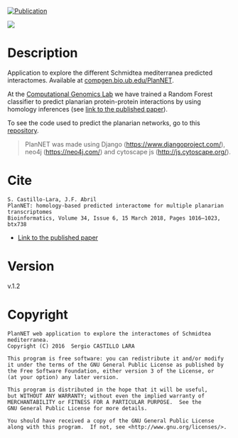 [![Publication](https://img.shields.io/badge/Published-Bioinformatics-informational.svg)](https://doi.org/10.1093/bioinformatics/btx738)

<a href="https://compgen.bio.ub.edu/PlanNET" target="_blank"><img src="project-logo.png"></a>

# Description
Application to explore the different Schmidtea mediterranea predicted interactomes. Available at [compgen.bio.ub.edu/PlanNET](https://compgen.bio.ub.edu/PlanNET).

At the [Computational Genomics Lab](https://compgen.bio.ub.edu) we have trained a Random Forest classifier to predict planarian protein-protein interactions by using homology inferences (see [link to the published paper](https://academic.oup.com/bioinformatics/article/34/6/1016/4657068)).

To see the code used to predict the planarian networks, go to this [repository](https://github.com/scastlara/PlanNET-software).

> PlanNET was made using Django (https://www.djangoproject.com/), neo4j (https://neo4j.com/) and cytoscape js (http://js.cytoscape.org/).

# Cite
```
S. Castillo-Lara, J.F. Abril
PlanNET: homology-based predicted interactome for multiple planarian transcriptomes
Bioinformatics, Volume 34, Issue 6, 15 March 2018, Pages 1016–1023, btx738
```
* [Link to the published paper](https://academic.oup.com/bioinformatics/article/34/6/1016/4657068)

# Version
v.1.2


# Copyright
```
PlanNET web application to explore the interactomes of Schmidtea mediterranea.
Copyright (C) 2016  Sergio CASTILLO LARA

This program is free software: you can redistribute it and/or modify
it under the terms of the GNU General Public License as published by
the Free Software Foundation, either version 3 of the License, or
(at your option) any later version.

This program is distributed in the hope that it will be useful,
but WITHOUT ANY WARRANTY; without even the implied warranty of
MERCHANTABILITY or FITNESS FOR A PARTICULAR PURPOSE.  See the
GNU General Public License for more details.

You should have received a copy of the GNU General Public License
along with this program.  If not, see <http://www.gnu.org/licenses/>.
```
